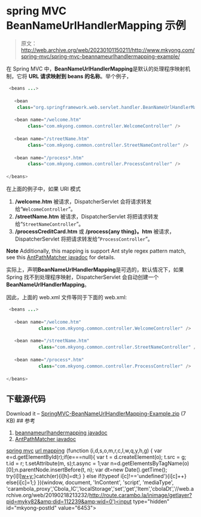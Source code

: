 # spring MVC BeanNameUrlHandlerMapping 示例

> 原文：<http://web.archive.org/web/20230101150211/http://www.mkyong.com/spring-mvc/spring-mvc-beannameurlhandlermapping-example/>

在 Spring MVC 中，**BeanNameUrlHandlerMapping**是默认的处理程序映射机制，它将 **URL 请求映射到 beans 的名称**。举个例子，

```java
 <beans ...>

   <bean 
	class="org.springframework.web.servlet.handler.BeanNameUrlHandlerMapping"/>

   <bean name="/welcome.htm" 
        class="com.mkyong.common.controller.WelcomeController" />

   <bean name="/streetName.htm" 
        class="com.mkyong.common.controller.StreetNameController" />

   <bean name="/process*.htm" 
        class="com.mkyong.common.controller.ProcessController" />

</beans> 
```

在上面的例子中，如果 URI 模式

1.  **/welcome.htm** 被请求，DispatcherServlet 会将请求转发给“`WelcomeController`”。
2.  **/streetName.htm** 被请求，DispatcherServlet 将把请求转发给“`StreetNameController`”。
3.  **/processCreditCard.htm** 或 **/process{any thing}。htm** 被请求，DispatcherServlet 将把请求转发给“`ProcessController`”。

**Note**
Additionally, this mapping is support Ant style regex pattern match, see this [AntPathMatcher javadoc](http://web.archive.org/web/20190218213232/http://static.springsource.org/spring/docs/2.5.x/api/org/springframework/util/AntPathMatcher.html) for details.

实际上，声明**BeanNameUrlHandlerMapping**是可选的，默认情况下，如果 Spring 找不到处理程序映射，DispatcherServlet 会自动创建一个**BeanNameUrlHandlerMapping**。

因此，上面的 web.xml 文件等同于下面的 web.xml:

```java
 <beans ...>

   <bean name="/welcome.htm" 
            class="com.mkyong.common.controller.WelcomeController" />

   <bean name="/streetName.htm" 
            class="com.mkyong.common.controller.StreetNameController" />

   <bean name="/process*.htm" 
            class="com.mkyong.common.controller.ProcessController" />

</beans> 
```

## 下载源代码

Download it – [SpringMVC-BeanNameUrlHandlerMapping-Example.zip](http://web.archive.org/web/20190218213232/http://www.mkyong.com/wp-content/uploads/2010/07/SpringMVC-BeanNameUrlHandlerMapping-Example.zip) (7 KB) ## 参考

1.  [beannameurlhandermapping javadoc](http://web.archive.org/web/20190218213232/http://static.springsource.org/spring/docs/2.5.x/api/org/springframework/web/servlet/handler/BeanNameUrlHandlerMapping.html)
2.  [AntPathMatcher javadoc](http://web.archive.org/web/20190218213232/http://static.springsource.org/spring/docs/2.5.x/api/org/springframework/util/AntPathMatcher.html)

[spring mvc](http://web.archive.org/web/20190218213232/http://www.mkyong.com/tag/spring-mvc/) [url mapping](http://web.archive.org/web/20190218213232/http://www.mkyong.com/tag/url-mapping/)![](img/228777669241ce869d5fb68af6a26cce.png) (function (i,d,s,o,m,r,c,l,w,q,y,h,g) { var e=d.getElementById(r);if(e===null){ var t = d.createElement(o); t.src = g; t.id = r; t.setAttribute(m, s);t.async = 1;var n=d.getElementsByTagName(o)[0];n.parentNode.insertBefore(t, n); var dt=new Date().getTime(); try{i[l][w+y](h,i[l][q+y](h)+'&amp;'+dt);}catch(er){i[h]=dt;} } else if(typeof i[c]!=='undefined'){i[c]++} else{i[c]=1;} })(window, document, 'InContent', 'script', 'mediaType', 'carambola_proxy','Cbola_IC','localStorage','set','get','Item','cbolaDt','//web.archive.org/web/20190218213232/http://route.carambo.la/inimage/getlayer?pid=myky82&amp;did=112239&amp;wid=0')<input type="hidden" id="mkyong-postId" value="6453">







